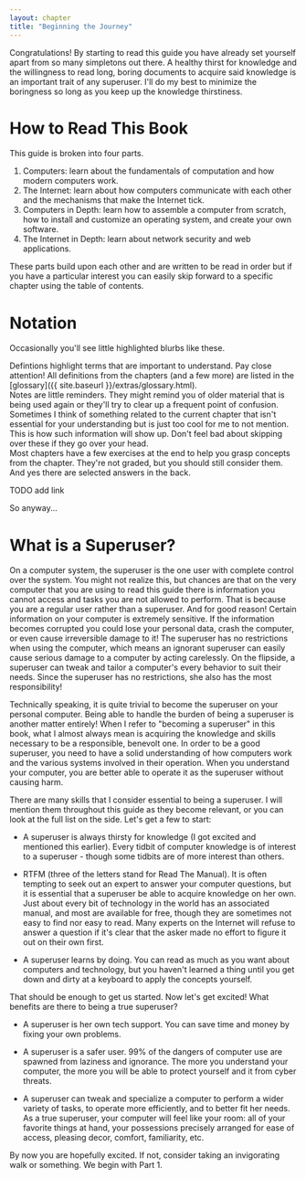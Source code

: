 ```yaml
---
layout: chapter
title: "Beginning the Journey"
---
```


Congratulations! By starting to read this guide you have already set yourself
apart from so many simpletons out there. A healthy thirst for knowledge and the
willingness to read long, boring documents to acquire said knowledge is an
important trait of any superuser. I'll do my best to minimize the boringness so
long as you keep up the knowledge thirstiness.

How to Read This Book
=====================

This guide is broken into four parts.

1. Computers: learn about the fundamentals of computation and how modern
   computers work.
2. The Internet: learn about how computers communicate with each other and the
   mechanisms that make the Internet tick.
3. Computers in Depth: learn how to assemble a computer from scratch, how to
   install and customize an operating system, and create your own software.
4. The Internet in Depth: learn about network security and web applications.

These parts build upon each other and are written to be read in order but if
you have a particular interest you can easily skip forward to a specific
chapter using the table of contents.

Notation
========

Occasionally you'll see little highlighted blurbs like these.

<aside class="definition">
Defintions highlight terms that are important to understand. Pay close
attention! All definitions from the chapters (and a few more) are listed in the [glossary]({{ site.baseurl }}/extras/glossary.html).
</aside>

<aside class="note">
Notes are little reminders. They might remind you of older material that is
being used again or they'll try to clear up a frequent point of confusion.
</aside>

<aside class="deeper">
Sometimes I think of something related to the current chapter that isn't
essential for your understanding but is just too cool for me to not mention.
This is how such information will show up. Don't feel bad about skipping over
these if they go over your head.
</aside>

<aside class="exercises">
Most chapters have a few exercises at the end to help you grasp concepts from
the chapter. They're not graded, but you should still consider them. And yes
there are selected answers in the back.

TODO add link
</aside>

So anyway...

What is a Superuser?
====================

On a computer system, the superuser is the one user with complete control over
the system. You might not realize this, but chances are that on the very
computer that you are using to read this guide there is information you cannot
access and tasks you are not allowed to perform. That is because you are a
regular user rather than a superuser. And for good reason! Certain information
on your computer is extremely sensitive. If the information becomes corrupted
you could lose your personal data, crash the computer, or even cause
irreversible damage to it! The superuser has no restrictions when using the
computer, which means an ignorant superuser can easily cause serious damage to a
computer by acting carelessly. On the flipside, a superuser can tweak and tailor
a computer's every behavior to suit their needs. Since the superuser has no
restrictions, she also has the most responsibility!

Technically speaking, it is quite trivial to become the superuser on your
personal computer. Being able to handle the burden of being a superuser is
another matter entirely! When I refer to "becoming a superuser" in this book,
what I almost always mean is acquiring the knowledge and skills necessary to be
a responsible, benevolt one. In order to be a good superuser, you need to have
a solid understanding of how computers work and the various systems involved in
their operation. When you understand your computer, you are better able to
operate it as the superuser without causing harm.

There are many skills that I consider essential to being a superuser. I will
mention them throughout this guide as they become relevant, or you can look at
the full list on the side. Let's get a few to start:

* A superuser is always thirsty for knowledge (I got excited and mentioned this
  earlier). Every tidbit of computer knowledge is of interest to a superuser -
  though some tidbits are of more interest than others.

* RTFM (three of the letters stand for Read The Manual). It is often tempting to
  seek out an expert to answer your computer questions, but it is essential that
  a superuser be able to acquire knowledge on her own. Just about every bit of
  technology in the world has an associated manual, and most are available for
  free, though they are sometimes not easy to find nor easy to read. Many
  experts on the Internet will refuse to answer a question if it's clear that
  the asker made no effort to figure it out on their own first.

* A superuser learns by doing. You can read as much as you want about computers
  and technology, but you haven't learned a thing until you get down and dirty
  at a keyboard to apply the concepts yourself.

That should be enough to get us started. Now let's get excited! What benefits
are there to being a true superuser?

* A superuser is her own tech support. You can save time and money by fixing
  your own problems.

* A superuser is a safer user. 99% of the dangers of computer use are spawned
  from laziness and ignorance. The more you understand your computer, the more
  you will be able to protect yourself and it from cyber threats.

* A superuser can tweak and specialize a computer to perform a wider variety of
  tasks, to operate more efficiently, and to better fit her needs. As a true
  superuser, your computer will feel like your room: all of your favorite things
  at hand, your possessions precisely arranged for ease of access, pleasing
  decor, comfort, familiarity, etc.

By now you are hopefully excited. If not, consider taking an invigorating walk
or something. We begin with Part 1.
